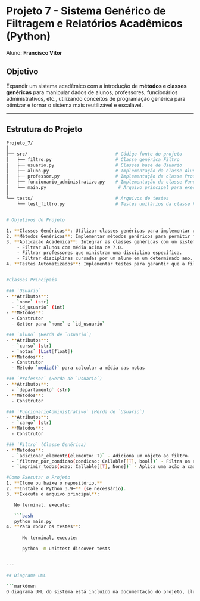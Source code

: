 # Projeto 7 - Sistema Genérico de Filtragem e Relatórios Acadêmicos (Python)
Aluno: **Francisco Vitor**

## Objetivo
Expandir um sistema acadêmico com a introdução de **métodos e classes genéricas** para manipular dados de alunos, professores, funcionários administrativos, etc., utilizando conceitos de programação genérica para otimizar e tornar o sistema mais reutilizável e escalável.

---

## Estrutura do Projeto

```bash
Projeto_7/
│
├── src/                                 # Código-fonte do projeto
│   ├── filtro.py                        # Classe genérica Filtro
│   ├── usuario.py                       # Classes base de Usuario
│   ├── aluno.py                         # Implementação da classe Aluno
│   ├── professor.py                     # Implementação da classe Professor
│   ├── funcionario_administrativo.py    # Implementação da classe FuncionarioAdministrativo
│   └── main.py                           # Arquivo principal para execução
│
└── tests/                               # Arquivos de testes
    └── test_filtro.py                   # Testes unitários da classe Filtro


# Objetivos do Projeto

1. **Classes Genéricas**: Utilizar classes genéricas para implementar operações de filtragem, ordenação e manipulação de dados de maneira reutilizável.
2. **Métodos Genéricos**: Implementar métodos genéricos para permitir filtrar e manipular objetos de diferentes tipos de dados (alunos, professores, funcionários, etc.).
3. **Aplicação Acadêmica**: Integrar as classes genéricas com um sistema acadêmico, permitindo:
    - Filtrar alunos com média acima de 7.0.
    - Filtrar professores que ministram uma disciplina específica.
    - Filtrar disciplinas cursadas por um aluno em um determinado ano.
4. **Testes Automatizados**: Implementar testes para garantir que a filtragem e manipulação de dados funcionem corretamente.


#Classes Principais

### `Usuario`
- **Atributos**:
  - `nome` (str)
  - `id_usuario` (int)
- **Métodos**:
  - Construtor
  - Getter para `nome` e `id_usuario`

### `Aluno` (Herda de `Usuario`)
- **Atributos**:
  - `curso` (str)
  - `notas` (List[float])
- **Métodos**:
  - Construtor
  - Método `media()` para calcular a média das notas

### `Professor` (Herda de `Usuario`)
- **Atributos**:
  - `departamento` (str)
- **Métodos**:
  - Construtor

### `FuncionarioAdministrativo` (Herda de `Usuario`)
- **Atributos**:
  - `cargo` (str)
- **Métodos**:
  - Construtor

### `Filtro` (Classe Genérica)
- **Métodos**:
  - `adicionar_elemento(elemento: T)` - Adiciona um objeto ao filtro.
  - `filtrar_por_condicao(condicao: Callable[[T], bool])` - Filtra os elementos com base em uma condição.
  - `imprimir_todos(acao: Callable[[T], None])` - Aplica uma ação a cada elemento (como imprimir informações).

#Como Executar o Projeto
1. **Clone ou baixe o repositório.**
2. **Instale o Python 3.9+** (se necessário).
3. **Execute o arquivo principal**:

   No terminal, execute:

   ```bash
   python main.py
4. **Para rodar os testes**:
    
      No terminal, execute: 

      python -m unittest discover tests


---

## Diagrama UML

```markdown
O diagrama UML do sistema está incluído na documentação do projeto, ilustrando as classes `Usuario`, `Aluno`, `Professor`, `FuncionarioAdministrativo`, e a classe genérica `Filtro`, com seus atributos, métodos e interações.

